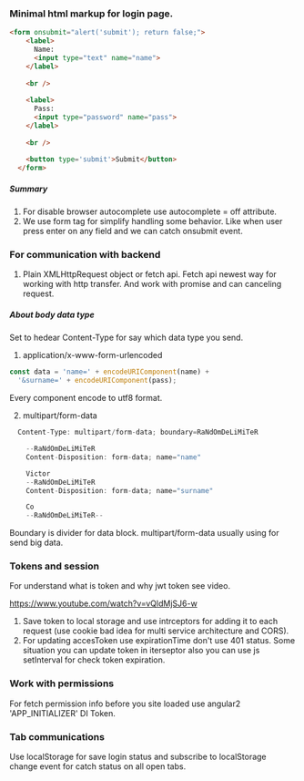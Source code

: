 ### Minimal html markup for login page.

```html
<form onsubmit="alert('submit'); return false;">
    <label>
      Name:
      <input type="text" name="name">
    </label>
   
    <br />
    
    <label>
      Pass:
      <input type="password" name="pass">
    </label>
    
    <br />
    
    <button type='submit'>Submit</button>
  </form>
 ```
 ##### Summary 
 
 1. For disable browser autocomplete use autocomplete = off attribute.
 2. We use form tag for simplify handling some behavior. Like when user  press enter on any field and we can catch onsubmit event.
 
 ### For communication with backend
 
1. Plain XMLHttpRequest object or fetch api. Fetch api newest way for working with http transfer. And work with promise and can canceling request.

##### About body data type 

Set to hedear Content-Type for say which data type you send.

1. application/x-www-form-urlencoded 

```js
const data = 'name=' + encodeURIComponent(name) +
  '&surname=' + encodeURIComponent(pass);
```

Every component encode to utf8 format.

2. multipart/form-data

```js
  Content-Type: multipart/form-data; boundary=RaNdOmDeLiMiTeR

	--RaNdOmDeLiMiTeR
	Content-Disposition: form-data; name="name"

	Victor
	--RaNdOmDeLiMiTeR
	Content-Disposition: form-data; name="surname"

	Co
	--RaNdOmDeLiMiTeR--

```

Boundary is divider for data block. multipart/form-data usually using for send big data.

### Tokens and session

For understand what is token and why jwt token see video.

https://www.youtube.com/watch?v=vQldMjSJ6-w

1. Save token to local storage and use intrceptors for adding it to each request (use cookie bad idea for multi service architecture and CORS).
2. For updating accesToken use expirationTime don't use 401 status. Some situation you can update token in iterseptor also you can use js setInterval for check token expiration. 


### Work with permissions

For fetch permission info before you site loaded use angular2 'APP_INITIALIZER' DI Token. 

### Tab communications

Use localStorage for save login status and subscribe to localStorage change event for catch status on all open tabs.
